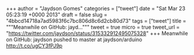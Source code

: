 
+++
author = "Jaydson Gomes"
categories = ["tweet"]
date = "Sat Mar 23 05:23:19 +0000 2013"
draft = false
slug = "4bbcd14718a7ad5983f6c7bc806d8c6d2cb80d73"
tags = ["tweet"]
title = """Meanwhile on GitHub: jayd..."""
tweet = true
micro = true
tweet_url = "https://twitter.com/jaydson/status/315332912495075328"
+++
Meanwhile on GitHub: jaydson pushed to master at jaydson/arduino http://t.co/ugCY3fPJ9p
